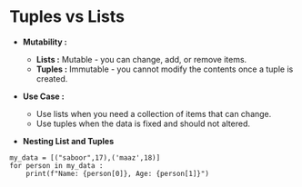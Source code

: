 # Tuples vs Lists

- **Mutability :**
  - **Lists :** Mutable - you can change, add, or remove items.
  - **Tuples :** Immutable - you cannot modify the contents once a tuple is created.
- **Use Case :** 
  - Use lists when you need a collection of items that can change.
  - Use tuples when the data is fixed and should not altered.

- **Nesting List and Tuples**
```
my_data = [("saboor",17),('maaz',18)]
for person in my_data :
    print(f"Name: {person[0]}, Age: {person[1]}")
```    